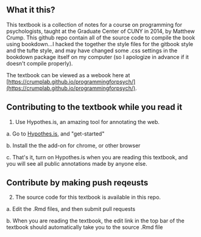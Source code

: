 ## What it this?

This textbook is a collection of notes for a course on programming for psychologists, taught at the Graduate Center of CUNY in 2014, by Matthew Crump. This github repo contain all of the source code to compile the book using bookdown...I hacked the together the style files for the gitbook style and the tufte style, and may have changed some .css settings in the bookdown package itself on my computer (so I apologize in advance if it doesn't compile properly).

The textbook can be viewed as a webook here at [https://crumplab.github.io/programmingforpsych/](https://crumplab.github.io/programmingforpsych/).

## Contributing to the textbook while you read it

1. Use Hypothes.is, an amazing tool for annotating the web.
  
  a. Go to [Hypothes.is](https://web.hypothes.is/), and "get-started"
  
  b. Install the the add-on for chrome, or other browser
  
  c. That's it, turn on Hypothes.is when you are reading this textbook, and you will see all public annotations made by anyone else.
  
## Contribute by making push reqeusts

2. The source code for this textbook is available in this repo. 
 
 a. Edit the .Rmd files, and then submit pull requests
  
 b. When you are reading the textbook, the edit link in the top bar of the textbook should automatically take you to the source .Rmd file
